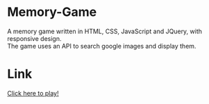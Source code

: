 # Memory-Game
A memory game written in HTML, CSS, JavaScript and JQuery, with responsive design.  
The game uses an API to search google images and display them.

# Link
<a href='https://bit.ly/3AspwmG' target='_blank'>Click here to play!</a>
